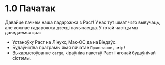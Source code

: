 # 1.0 Пачатак

Давайце пачнем наша падарожжа з Раст! У нас тут шмат чаго вывучаць, але кожнае
падарожжа дзесці пачынаецца. У гэтай частцы мы даведаемся пра:&#x20;

* Устаноўку Раст на Лінукс, Мак-ОС да на Віндаўс.&#x20;
* Будаўніцтва праграмы якая пячатае `Прывітанне, мір!`
* Выкарыстоўванне `cargo`, кіраўніка пакетаў Раст і ягонай будаўнічай сістэмы.&#x20;
